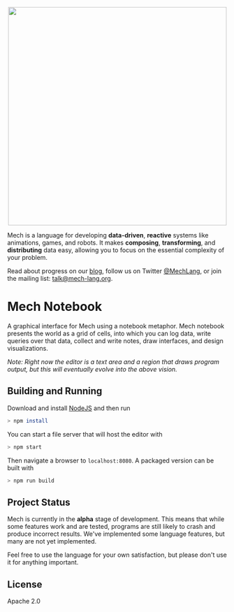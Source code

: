 <p align="center">
  <img width="500px" src="https://mech-lang.org/img/logo.png">
</p>

Mech is a language for developing **data-driven**, **reactive** systems like animations, games, and robots. It makes **composing**, **transforming**, and **distributing** data easy, allowing you to focus on the essential complexity of your problem. 

Read about progress on our [blog](https://mech-lang.org/blog/), follow us on Twitter [@MechLang](https://twitter.com/MechLang), or join the mailing list: [talk@mech-lang.org](https://mech-lang.org/page/community/).

# Mech Notebook

A graphical interface for Mech using a notebook metaphor. Mech notebook presents the world as a grid of cells, into which you can log data, write queries over that data, collect and write notes, draw interfaces, and design visualizations.

*Note: Right now the editor is a text area and a region that draws program output, but this will eventually evolve into the above vision.*

## Building and Running

Download and install [NodeJS](https://nodejs.org) and then run

```bash
> npm install
```

You can start a file server that will host the editor with

```bash
> npm start
```

Then navigate a browser to `localhost:8080`. A packaged version can be built with

```bash
> npm run build
```

## Project Status

Mech is currently in the **alpha** stage of development. This means that while some features work and are tested, programs are still likely to crash and produce incorrect results. We've implemented some language features, but many are not yet implemented.

Feel free to use the language for your own satisfaction, but please don't use it for anything important.

## License

Apache 2.0